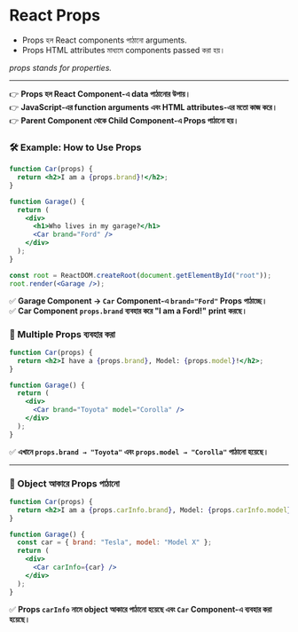 # React Props
- Props হল React components পাঠানো arguments.
- Props HTML attributes মাধ্যমে components passed করা হয়।

*props stands for properties.*

---
👉 **Props হল React Component-এ data পাঠানোর উপায়।**  
👉 **JavaScript-এর function arguments এবং HTML attributes-এর মতো কাজ করে।**  
👉 **Parent Component থেকে Child Component-এ Props পাঠানো হয়।**  


### **🛠 Example: How to Use Props**
```jsx
function Car(props) {
  return <h2>I am a {props.brand}!</h2>;
}

function Garage() {
  return (
    <div>
      <h1>Who lives in my garage?</h1>
      <Car brand="Ford" />
    </div>
  );
}

const root = ReactDOM.createRoot(document.getElementById("root"));
root.render(<Garage />);
```

✅ **Garage Component → `Car` Component-এ `brand="Ford"` Props পাঠাচ্ছে।**  
✅ **Car Component `props.brand` ব্যবহার করে "I am a Ford!" print করছে।**  

### **🔹 Multiple Props ব্যবহার করা**
```jsx
function Car(props) {
  return <h2>I have a {props.brand}, Model: {props.model}!</h2>;
}

function Garage() {
  return (
    <div>
      <Car brand="Toyota" model="Corolla" />
    </div>
  );
}
```
✅ **এখানে `props.brand → "Toyota"` এবং `props.model → "Corolla"` পাঠানো হয়েছে।**  

---

### **🔹 Object আকারে Props পাঠানো**
```jsx
function Car(props) {
  return <h2>I am a {props.carInfo.brand}, Model: {props.carInfo.model}!</h2>;
}

function Garage() {
  const car = { brand: "Tesla", model: "Model X" };
  return (
    <div>
      <Car carInfo={car} />
    </div>
  );
}
```
✅ **Props `carInfo` নামে object আকারে পাঠানো হয়েছে এবং `Car` Component-এ ব্যবহার করা হয়েছে।**  
